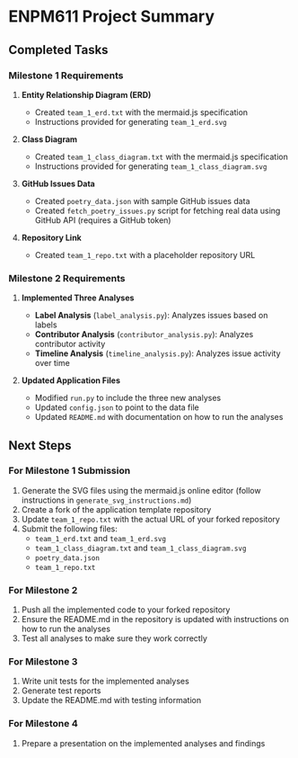 # ENPM611 Project Summary

## Completed Tasks

### Milestone 1 Requirements

1. **Entity Relationship Diagram (ERD)**

   - Created `team_1_erd.txt` with the mermaid.js specification
   - Instructions provided for generating `team_1_erd.svg`

2. **Class Diagram**

   - Created `team_1_class_diagram.txt` with the mermaid.js specification
   - Instructions provided for generating `team_1_class_diagram.svg`

3. **GitHub Issues Data**

   - Created `poetry_data.json` with sample GitHub issues data
   - Created `fetch_poetry_issues.py` script for fetching real data using GitHub API (requires a GitHub token)

4. **Repository Link**
   - Created `team_1_repo.txt` with a placeholder repository URL

### Milestone 2 Requirements

1. **Implemented Three Analyses**

   - **Label Analysis** (`label_analysis.py`): Analyzes issues based on labels
   - **Contributor Analysis** (`contributor_analysis.py`): Analyzes contributor activity
   - **Timeline Analysis** (`timeline_analysis.py`): Analyzes issue activity over time

2. **Updated Application Files**
   - Modified `run.py` to include the three new analyses
   - Updated `config.json` to point to the data file
   - Updated `README.md` with documentation on how to run the analyses

## Next Steps

### For Milestone 1 Submission

1. Generate the SVG files using the mermaid.js online editor (follow instructions in `generate_svg_instructions.md`)
2. Create a fork of the application template repository
3. Update `team_1_repo.txt` with the actual URL of your forked repository
4. Submit the following files:
   - `team_1_erd.txt` and `team_1_erd.svg`
   - `team_1_class_diagram.txt` and `team_1_class_diagram.svg`
   - `poetry_data.json`
   - `team_1_repo.txt`

### For Milestone 2

1. Push all the implemented code to your forked repository
2. Ensure the README.md in the repository is updated with instructions on how to run the analyses
3. Test all analyses to make sure they work correctly

### For Milestone 3

1. Write unit tests for the implemented analyses
2. Generate test reports
3. Update the README.md with testing information

### For Milestone 4

1. Prepare a presentation on the implemented analyses and findings
